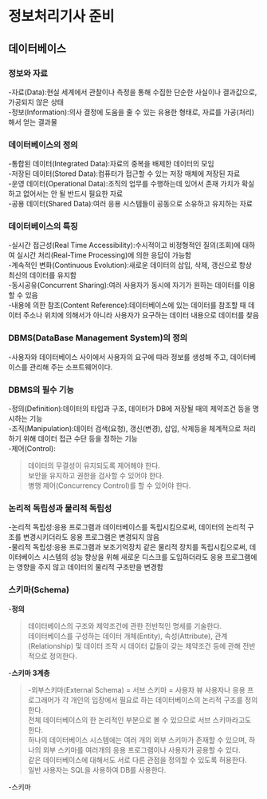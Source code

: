 # 정보처리기사 준비
## 데이터베이스

### 정보와 자료
-자료(Data):현실 세계에서 관찰이나 측정을 통해 수집한 단순한 사실이나 결과값으로, 가공되지 않은 상태  
-정보(Information):의사 결정에 도움을 줄 수 있는 유용한 형태로, 자료를 가공(처리)해서 얻는 결과물

### 데이터베이스의 정의
-통합된 데이터(Integrated Data):자료의 중복을 배제한 데이터의 모임  
-저장된 데이터(Stored Data):컴퓨터가 접근할 수 있는 저장 매체에 저장된 자료  
-운영 데이터(Operational Data):조직의 업무를 수행하는데 있어서 존재 가치가 확실하고 없어서는 안 될 반드시 필요한 자료  
-공용 데이터(Shared Data):여러 응용 시스템들이 공동으로 소유하고 유지하는 자료  

### 데이터베이스의 특징
-실시간 접근성(Real Time Accessibility):수시적이고 비정형적인 질의(조회)에 대하여 실시간 처리(Real-Time Processing)에 의한 응답이 가능함  
-계속적인 변화(Continuous Evolution):새로운 데이터의 삽입, 삭제, 갱신으로 항상 최신의 데이터를 유지함  
-동시공유(Concurrent Sharing):여러 사용자가 동시에 자기가 원하는 데이터를 이용할 수 있음  
-내용에 의한 참조(Content Reference):데이터베이스에 있는 데이터를 참조할 때 데이터 주소나 위치에 의해서가 아니라 사용자가 요구하는 데이터 내용으로 데이터를 찾음  

### DBMS(DataBase Management System)의 정의
-사용자와 데이터베이스 사이에서 사용자의 요구에 따라 정보를 생성해 주고, 데이터베이스를 관리해 주는 소프트웨어이다.

### DBMS의 필수 기능
-정의(Definition):데이터의 타입과 구조, 데이터가 DB에 저장될 때의 제약조건 등을 명시하는 기능  
-조직(Manipulation):데이터 검색(요청), 갱신(변경), 삽입, 삭제등을 체계적으로 처리하기 위해 데이터 접근 수단 등을 정하는 기능  
-제어(Control):
>데이터의 무결성이 유지되도록 제어해야 한다.  
보안을 유지하고 권한을 검사할 수 있어야 한다.  
병행 제어(Concurrency Control)를 할 수 있어야 한다.

### 논리적 독립성과 물리적 독립성
-논리적 독립성:응용 프로그램과 데이터베이스를 독립시킴으로써, 데이터의 논리적 구조를 변경시키더라도 응용 프로그램은 변경되지 않음  
-물리적 독립성:응용 프로그램과 보조기억장치 같은 물리적 장치를 독립시킴으로써, 데이터베이스 시스템의 성능 향상을 위해 새로운 디스크를 도입하더라도 응용 프로그램에는 영향을 주지 않고 데이터의 물리적 구조만을 변경함

### 스키마(Schema)  

-**정의**
>데이터베이스의 구조와 제약조건에 관한 전반적인 명세를 기술한다.  
데이터베이스를 구성하는 데이터 개체(Entity), 속성(Attribute), 관계(Relationship) 및 데이터 조작 시 데이터 값들이 갖는 제약조건 등에 관해 전반적으로 정의한다.  

-**스키마 3계층**
>-외부스키마(External Schema) = 서브 스키마 = 사용자 뷰
>사용자나 응용 프로그래머가 각 개인의 입장에서 필요로 하는 데이터베이스의 논리적 구조를 정의한다.  
전체 데이터베이스의 한 논리적인 부분으로 볼 수 있으므로 서브 스키마라고도 한다.  
하나의 데이터베이스 시스템에는 여러 개의 외부 스키마가 존재할 수 있으며, 하나의 외부 스키마를 여러개의 응용 프로그램이나 사용자가 공용할 수 있다.  
같은 데이터베이스에 대해서도 서로 다른 관점을 정의할 수 있도록 허용한다.  
일반 사용자는 SQL을 사용하여 DB를 사용한다.

-스키마